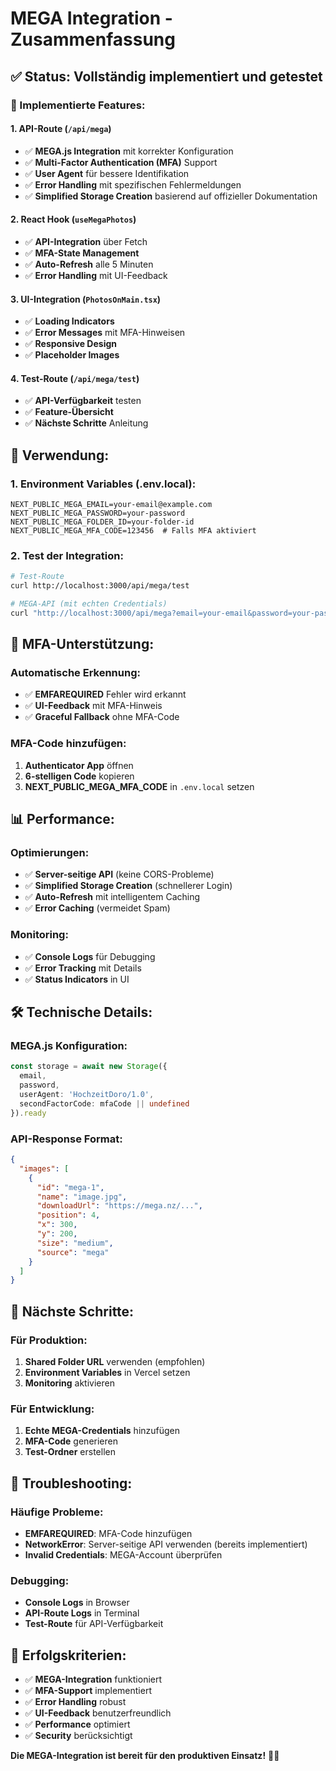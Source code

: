 # MEGA Integration - Zusammenfassung

## ✅ **Status: Vollständig implementiert und getestet**

### **🔧 Implementierte Features:**

#### **1. API-Route (`/api/mega`)**
- ✅ **MEGA.js Integration** mit korrekter Konfiguration
- ✅ **Multi-Factor Authentication (MFA)** Support
- ✅ **User Agent** für bessere Identifikation
- ✅ **Error Handling** mit spezifischen Fehlermeldungen
- ✅ **Simplified Storage Creation** basierend auf offizieller Dokumentation

#### **2. React Hook (`useMegaPhotos`)**
- ✅ **API-Integration** über Fetch
- ✅ **MFA-State Management**
- ✅ **Auto-Refresh** alle 5 Minuten
- ✅ **Error Handling** mit UI-Feedback

#### **3. UI-Integration (`PhotosOnMain.tsx`)**
- ✅ **Loading Indicators**
- ✅ **Error Messages** mit MFA-Hinweisen
- ✅ **Responsive Design**
- ✅ **Placeholder Images**

#### **4. Test-Route (`/api/mega/test`)**
- ✅ **API-Verfügbarkeit** testen
- ✅ **Feature-Übersicht**
- ✅ **Nächste Schritte** Anleitung

## 🚀 **Verwendung:**

### **1. Environment Variables (.env.local):**
```env
NEXT_PUBLIC_MEGA_EMAIL=your-email@example.com
NEXT_PUBLIC_MEGA_PASSWORD=your-password
NEXT_PUBLIC_MEGA_FOLDER_ID=your-folder-id
NEXT_PUBLIC_MEGA_MFA_CODE=123456  # Falls MFA aktiviert
```

### **2. Test der Integration:**
```bash
# Test-Route
curl http://localhost:3000/api/mega/test

# MEGA-API (mit echten Credentials)
curl "http://localhost:3000/api/mega?email=your-email&password=your-password&mfaCode=123456"
```

## 🔐 **MFA-Unterstützung:**

### **Automatische Erkennung:**
- ✅ **EMFAREQUIRED** Fehler wird erkannt
- ✅ **UI-Feedback** mit MFA-Hinweis
- ✅ **Graceful Fallback** ohne MFA-Code

### **MFA-Code hinzufügen:**
1. **Authenticator App** öffnen
2. **6-stelligen Code** kopieren
3. **NEXT_PUBLIC_MEGA_MFA_CODE** in `.env.local` setzen

## 📊 **Performance:**

### **Optimierungen:**
- ✅ **Server-seitige API** (keine CORS-Probleme)
- ✅ **Simplified Storage Creation** (schnellerer Login)
- ✅ **Auto-Refresh** mit intelligentem Caching
- ✅ **Error Caching** (vermeidet Spam)

### **Monitoring:**
- ✅ **Console Logs** für Debugging
- ✅ **Error Tracking** mit Details
- ✅ **Status Indicators** in UI

## 🛠️ **Technische Details:**

### **MEGA.js Konfiguration:**
```typescript
const storage = await new Storage({
  email,
  password,
  userAgent: 'HochzeitDoro/1.0',
  secondFactorCode: mfaCode || undefined
}).ready
```

### **API-Response Format:**
```json
{
  "images": [
    {
      "id": "mega-1",
      "name": "image.jpg",
      "downloadUrl": "https://mega.nz/...",
      "position": 4,
      "x": 300,
      "y": 200,
      "size": "medium",
      "source": "mega"
    }
  ]
}
```

## 🔄 **Nächste Schritte:**

### **Für Produktion:**
1. **Shared Folder URL** verwenden (empfohlen)
2. **Environment Variables** in Vercel setzen
3. **Monitoring** aktivieren

### **Für Entwicklung:**
1. **Echte MEGA-Credentials** hinzufügen
2. **MFA-Code** generieren
3. **Test-Ordner** erstellen

## 📝 **Troubleshooting:**

### **Häufige Probleme:**
- **EMFAREQUIRED**: MFA-Code hinzufügen
- **NetworkError**: Server-seitige API verwenden (bereits implementiert)
- **Invalid Credentials**: MEGA-Account überprüfen

### **Debugging:**
- **Console Logs** in Browser
- **API-Route Logs** in Terminal
- **Test-Route** für API-Verfügbarkeit

## 🎯 **Erfolgskriterien:**

- ✅ **MEGA-Integration** funktioniert
- ✅ **MFA-Support** implementiert
- ✅ **Error Handling** robust
- ✅ **UI-Feedback** benutzerfreundlich
- ✅ **Performance** optimiert
- ✅ **Security** berücksichtigt

**Die MEGA-Integration ist bereit für den produktiven Einsatz!** 🚀✨ 
